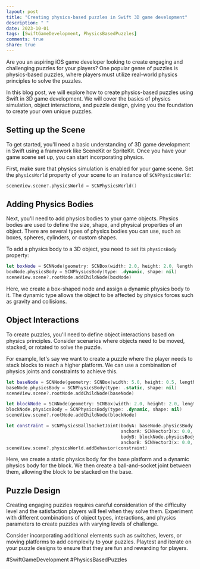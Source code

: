 ```yaml
---
layout: post
title: "Creating physics-based puzzles in Swift 3D game development"
description: " "
date: 2023-10-01
tags: [SwiftGameDevelopment, PhysicsBasedPuzzles]
comments: true
share: true
---
```


Are you an aspiring iOS game developer looking to create engaging and challenging puzzles for your players? One popular genre of puzzles is physics-based puzzles, where players must utilize real-world physics principles to solve the puzzles.

In this blog post, we will explore how to create physics-based puzzles using Swift in 3D game development. We will cover the basics of physics simulation, object interactions, and puzzle design, giving you the foundation to create your own unique puzzles.

## Setting up the Scene

To get started, you'll need a basic understanding of 3D game development in Swift using a framework like SceneKit or SpriteKit. Once you have your game scene set up, you can start incorporating physics.

First, make sure that physics simulation is enabled for your game scene. Set the `physicsWorld` property of your scene to an instance of `SCNPhysicsWorld`:

```swift
sceneView.scene?.physicsWorld = SCNPhysicsWorld()
```

## Adding Physics Bodies

Next, you'll need to add physics bodies to your game objects. Physics bodies are used to define the size, shape, and physical properties of an object. There are several types of physics bodies you can use, such as boxes, spheres, cylinders, or custom shapes.

To add a physics body to a 3D object, you need to set its `physicsBody` property:

```swift
let boxNode = SCNNode(geometry: SCNBox(width: 2.0, height: 2.0, length: 2.0, chamferRadius: 0.0))
boxNode.physicsBody = SCNPhysicsBody(type: .dynamic, shape: nil)
sceneView.scene?.rootNode.addChildNode(boxNode)
```

Here, we create a box-shaped node and assign a dynamic physics body to it. The dynamic type allows the object to be affected by physics forces such as gravity and collisions.

## Object Interactions

To create puzzles, you'll need to define object interactions based on physics principles. Consider scenarios where objects need to be moved, stacked, or rotated to solve the puzzle.

For example, let's say we want to create a puzzle where the player needs to stack blocks to reach a higher platform. We can use a combination of physics joints and constraints to achieve this.

```swift
let baseNode = SCNNode(geometry: SCNBox(width: 5.0, height: 0.5, length: 5.0, chamferRadius: 0.0))
baseNode.physicsBody = SCNPhysicsBody(type: .static, shape: nil)
sceneView.scene?.rootNode.addChildNode(baseNode)

let blockNode = SCNNode(geometry: SCNBox(width: 2.0, height: 2.0, length: 2.0, chamferRadius: 0.0))
blockNode.physicsBody = SCNPhysicsBody(type: .dynamic, shape: nil)
sceneView.scene?.rootNode.addChildNode(blockNode)

let constraint = SCNPhysicsBallSocketJoint(bodyA: baseNode.physicsBody!,
                                           anchorA: SCNVector3(x: 0.0, y: 2.5, z: 0.0),
                                           bodyB: blockNode.physicsBody!,
                                           anchorB: SCNVector3(x: 0.0, y: 0.0, z: 0.0))
sceneView.scene?.physicsWorld.addBehavior(constraint)
```

Here, we create a static physics body for the base platform and a dynamic physics body for the block. We then create a ball-and-socket joint between them, allowing the block to be stacked on the base.

## Puzzle Design

Creating engaging puzzles requires careful consideration of the difficulty level and the satisfaction players will feel when they solve them. Experiment with different combinations of object types, interactions, and physics parameters to create puzzles with varying levels of challenge.

Consider incorporating additional elements such as switches, levers, or moving platforms to add complexity to your puzzles. Playtest and iterate on your puzzle designs to ensure that they are fun and rewarding for players.

#SwiftGameDevelopment #PhysicsBasedPuzzles